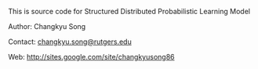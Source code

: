 This is source code for Structured Distributed Probabilistic Learning Model

Author: Changkyu Song

Contact: changkyu.song@rutgers.edu

Web: http://sites.google.com/site/changkyusong86



